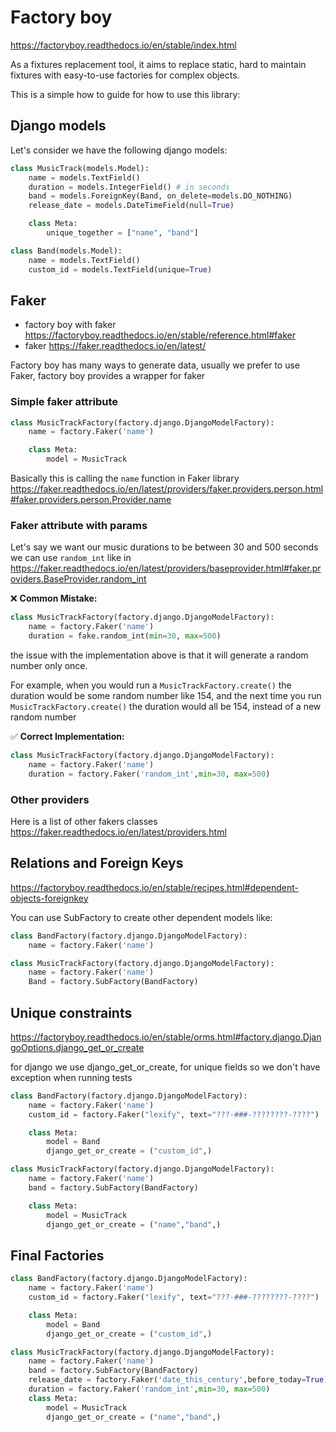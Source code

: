 # Factory boy

https://factoryboy.readthedocs.io/en/stable/index.html

As a fixtures replacement tool, it aims to replace static, hard to maintain fixtures with easy-to-use factories for
complex objects.

This is a simple how to guide for how to use this library:

## Django models

Let's consider we have the following django models:

```python
class MusicTrack(models.Model):
    name = models.TextField()
    duration = models.IntegerField() # in seconds
    band = models.ForeignKey(Band, on_delete=models.DO_NOTHING)
    release_date = models.DateTimeField(null=True)

    class Meta:
        unique_together = ["name", "band"]

class Band(models.Model):
    name = models.TextField()
    custom_id = models.TextField(unique=True)
```

## Faker

- factory boy with faker https://factoryboy.readthedocs.io/en/stable/reference.html#faker
- faker https://faker.readthedocs.io/en/latest/

Factory boy has many ways to generate data, usually we prefer to use Faker,
factory boy provides a wrapper for faker

### Simple faker attribute

```python
class MusicTrackFactory(factory.django.DjangoModelFactory):
    name = factory.Faker('name')

    class Meta:
        model = MusicTrack
```

Basically this is calling the `name` function in Faker library
https://faker.readthedocs.io/en/latest/providers/faker.providers.person.html#faker.providers.person.Provider.name

### Faker attribute with params

Let's say we want our music durations to be between 30 and 500 seconds
we can use `random_int` like in
https://faker.readthedocs.io/en/latest/providers/baseprovider.html#faker.providers.BaseProvider.random_int

:x: **Common Mistake:**

```python
class MusicTrackFactory(factory.django.DjangoModelFactory):
    name = factory.Faker('name')
    duration = fake.random_int(min=30, max=500)
```

the issue with the implementation above is that it will generate a random number only once.

For example, when you would run a `MusicTrackFactory.create()` the duration would be some random number like 154,
and the next time you run `MusicTrackFactory.create()` the duration would all be 154, instead of a new random number

:white_check_mark: **Correct Implementation:**

```python
class MusicTrackFactory(factory.django.DjangoModelFactory):
    name = factory.Faker('name')
    duration = factory.Faker('random_int',min=30, max=500)
```

### Other providers

Here is a list of other fakers classes https://faker.readthedocs.io/en/latest/providers.html

## Relations and Foreign Keys

https://factoryboy.readthedocs.io/en/stable/recipes.html#dependent-objects-foreignkey

You can use SubFactory to create other dependent models like:

```python
class BandFactory(factory.django.DjangoModelFactory):
    name = factory.Faker('name')

class MusicTrackFactory(factory.django.DjangoModelFactory):
    name = factory.Faker('name')
    Band = factory.SubFactory(BandFactory)
```

## Unique constraints

https://factoryboy.readthedocs.io/en/stable/orms.html#factory.django.DjangoOptions.django_get_or_create

for django we use django_get_or_create, for unique fields so we don't have exception when running tests

```python
class BandFactory(factory.django.DjangoModelFactory):
    name = factory.Faker('name')
    custom_id = factory.Faker("lexify", text="???-###-????????-????")

    class Meta:
        model = Band
        django_get_or_create = ("custom_id",)

class MusicTrackFactory(factory.django.DjangoModelFactory):
    name = factory.Faker('name')
    band = factory.SubFactory(BandFactory)

    class Meta:
        model = MusicTrack
        django_get_or_create = ("name","band",)
```

## Final Factories

```python
class BandFactory(factory.django.DjangoModelFactory):
    name = factory.Faker('name')
    custom_id = factory.Faker("lexify", text="???-###-????????-????")

    class Meta:
        model = Band
        django_get_or_create = ("custom_id",)

class MusicTrackFactory(factory.django.DjangoModelFactory):
    name = factory.Faker('name')
    band = factory.SubFactory(BandFactory)
    release_date = factory.Faker('date_this_century',before_today=True)
    duration = factory.Faker('random_int',min=30, max=500)
    class Meta:
        model = MusicTrack
        django_get_or_create = ("name","band",)
````
